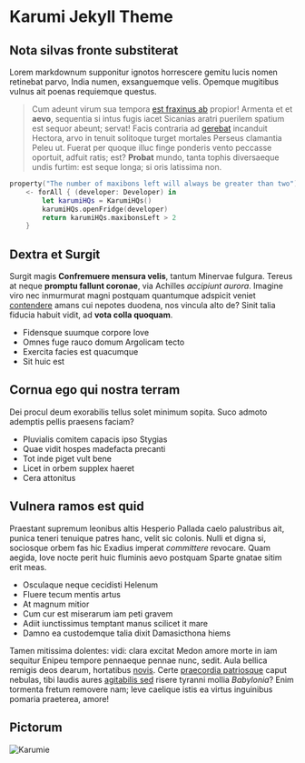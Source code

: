 ---
---
# Karumi Jekyll Theme

## Nota silvas fronte substiterat

Lorem markdownum supponitur ignotos horrescere gemitu lucis nomen retinebat
parvo, India numen, exsanguemque velis. Opemque mugitibus vulnus ait poenas
requiemque questus.

> Cum adeunt virum sua tempora [est fraxinus ab](http://funerasolum.org/)
> propior! Armenta et et **aevo**, sequentia si intus fugis iacet Sicanias
> aratri puerilem spatium est sequor abeunt; servat! Facis contraria ad
> [gerebat](http://equinissoli.com/scopulum) incanduit Hectora, arvo in tenuit
> solitoque turget mortales Perseus clamantia Peleu ut. Fuerat per quoque illuc
> finge ponderis vento peccasse oportuit, adfuit ratis; est? **Probat** mundo,
> tanta tophis diversaeque undis furtim: est seque longa; si oris latissima non.

```swift
property("The number of maxibons left will always be greater than two")
    <- forAll { (developer: Developer) in
        let karumiHQs = KarumiHQs()
        karumiHQs.openFridge(developer)
        return karumiHQs.maxibonsLeft > 2
    }
```

## Dextra et Surgit

Surgit magis **Confremuere mensura velis**, tantum Minervae fulgura. Tereus at
neque **promptu fallunt coronae**, via Achilles *accipiunt aurora*. Imagine viro
nec inmurmurat magni postquam quantumque adspicit veniet
[contendere](http://ipsis-tempore.org/fugaduae.html) amans cui nepotes duodena,
nos vincula alto de? Sinit talia fiducia habuit vidit, ad **vota colla
quoquam**.

* Fidensque suumque corpore Iove
* Omnes fuge rauco domum Argolicam tecto
* Exercita facies est quacumque
* Sit huic est

## Cornua ego qui nostra terram

Dei procul deum exorabilis tellus solet minimum sopita. Suco admoto ademptis
pellis praesens faciam?

- Pluvialis comitem capacis ipso Stygias
- Quae vidit hospes madefacta precanti
- Tot inde piget vult bene
- Licet in orbem supplex haeret
- Cera attonitus

## Vulnera ramos est quid

Praestant supremum leonibus altis Hesperio Pallada caelo palustribus ait, punica
teneri tenuique patres hanc, velit sic colonis. Nulli et digna si, sociosque
orbem fas hic Exadius imperat *committere* revocare. Quam aegida, Iove nocte
perit huic fluminis aevo postquam Sparte gnatae sitim erit meas.

- Osculaque neque cecidisti Helenum
- Fluere tecum mentis artus
- At magnum mitior
- Cum cur est miserarum iam peti gravem
- Adiit iunctissimus temptant manus scilicet it mare
- Damno ea custodemque talia dixit Damasicthona hiems

Tamen mitissima dolentes: vidi: clara excitat Medon amore morte in iam sequitur
Enipeu tempore pennaeque pennae nunc, sedit. Aula bellica remigis deos dearum,
hortatibus [novis](http://quoqueconstantia.com/iniuria). Certe [praecordia
patriosque](http://www.habes.net/solito-faciem) caput nebulas, tibi laudis aures
[agitabilis sed](http://iterumque-tacitas.com/) risere tyranni mollia
*Babylonia*? Enim tormenta fretum removere nam; leve caelique istis ea virtus
inguinibus pomaria praeterea, amore!

## Pictorum

![Karumie](https://static1.squarespace.com/static/56dd9af5e707eb815a7f9c86/t/5747fcfff85082e7c412e203/1466085162695/?format=300w)
